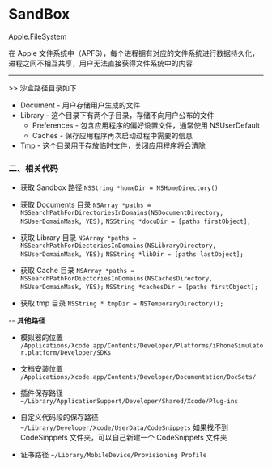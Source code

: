 # SandBox

[Apple.FileSystem](https://developer.apple.com/library/archive/documentation/FileManagement/Conceptual/FileSystemProgrammingGuide/FileSystemOverview/FileSystemOverview.html)

在 Apple 文件系统中（APFS），每个进程拥有对应的文件系统进行数据持久化，进程之间不相互共享，用户无法直接获得文件系统中的内容

---

\>> 沙盒路径目录如下
- Document - 用户存储用户生成的文件
- Library - 这个目录下有两个子目录，存储不向用户公布的文件
  - Preferences - 包含应用程序的偏好设置文件，通常使用 NSUserDefault
  - Caches - 保存应用程序再次启动过程中需要的信息
- Tmp - 这个目录用于存放临时文件，关闭应用程序将会清除

### 二、相关代码
- 获取 Sandbox 路径
`NSString *homeDir = NSHomeDirectory()`

- 获取 Documents 目录
`NSArray *paths = NSSearchPathForDirectoriesInDomains(NSDocumentDirectory, NSUserDomainMask, YES);`
`NSString *docuDir = [paths firstObject];`

- 获取 Library 目录
`NSArray *paths = NSSearchPathForDiectoriesInDomains(NSLibraryDirectory, NSUserDomainMask, YES);`
`NSString *libDir = [paths lastObject];`

- 获取 Cache 目录
`NSArray *paths = NSSearchPathForDiectoriesInDomains(NSCachesDirectory, NSUserDomainMask, YES);`
`NSString *cachesDir = [paths firstObject];`

- 获取 tmp 目录
`NSString * tmpDir = NSTemporaryDirectory();`

-- **其他路径**
- 模拟器的位置
`/Applications/Xcode.app/Contents/Developer/Platforms/iPhoneSimulator.platform/Developer/SDKs`

- 文档安装位置
`/Applications/Xcode.app/Contents/Developer/Documentation/DocSets/`

- 插件保存路径
`~/Library/ApplicationSupport/Developer/Shared/Xcode/Plug-ins`

- 自定义代码段的保存路径
`~/Library/Developer/Xcode/UserData/CodeSnippets`
如果找不到 CodeSinppets 文件夹，可以自己新建一个 CodeSnippets 文件夹

- 证书路径
`~/Library/MobileDevice/Provisioning Profile`
